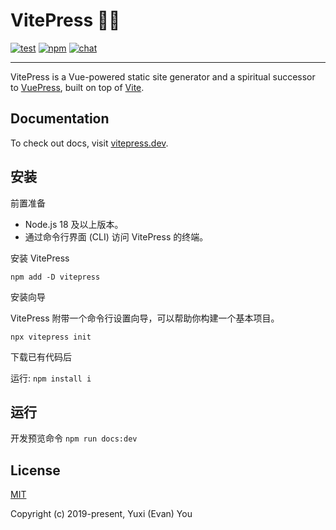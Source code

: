# VitePress 📝💨

[![test](https://github.com/vuejs/vitepress/workflows/Test/badge.svg)](https://github.com/vuejs/vitepress/actions)
[![npm](https://img.shields.io/npm/v/vitepress)](https://www.npmjs.com/package/vitepress)
[![chat](https://img.shields.io/badge/chat-discord-blue?logo=discord)](https://chat.vuejs.org)

---

VitePress is a Vue-powered static site generator and a spiritual successor to [VuePress](https://vuepress.vuejs.org), built on top of [Vite](https://github.com/vitejs/vite).

## Documentation

To check out docs, visit [vitepress.dev](https://vitepress.dev).

## 安装

前置准备

- Node.js 18 及以上版本。
- 通过命令行界面 (CLI) 访问 VitePress 的终端。

安装 VitePress

`npm add -D vitepress`

安装向导

VitePress 附带一个命令行设置向导，可以帮助你构建一个基本项目。

`npx vitepress init`

下载已有代码后

运行: `npm install i`

## 运行

开发预览命令 `npm run docs:dev`

## License

[MIT](https://github.com/vuejs/vitepress/blob/main/LICENSE)

Copyright (c) 2019-present, Yuxi (Evan) You
